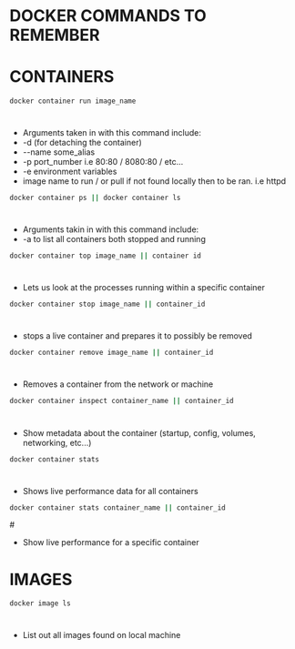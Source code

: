 # DOCKER COMMANDS TO REMEMBER

<h1>CONTAINERS</h1>

```bash
docker container run image_name
```
# <span></span>
- Arguments taken in with this command include:
- -d (for detaching the container) 
- --name some_alias 
- -p port_number i.e 80:80 / 8080:80 / etc...
- -e environment variables
- image name to run / or pull if not found locally then to be ran. i.e httpd

```bash
docker container ps || docker container ls
```
# <span></span>
- Arguments takin in with this command include:
- -a to list all containers both stopped and running

```bash
docker container top image_name || container id
```
# <span></span>
- Lets us look at the processes running within a specific container

```bash
docker container stop image_name || container_id
```
# <span></span>
- stops a live container and prepares it to possibly be removed

```bash
docker container remove image_name || container_id
```
# <span></span>
- Removes a container from the network or machine

```bash
docker container inspect container_name || container_id
```
# <span></span>
- Show metadata about the container (startup, config, volumes, networking, etc...)

```bash
docker container stats
```
# <span></span>
- Shows live performance data for all containers

```bash
docker container stats container_name || container_id
```
#<span></span>
- Show live performance for a specific container


<h1>IMAGES</h1>

```bash
docker image ls
```
# <span></span>
- List out all images found on local machine
